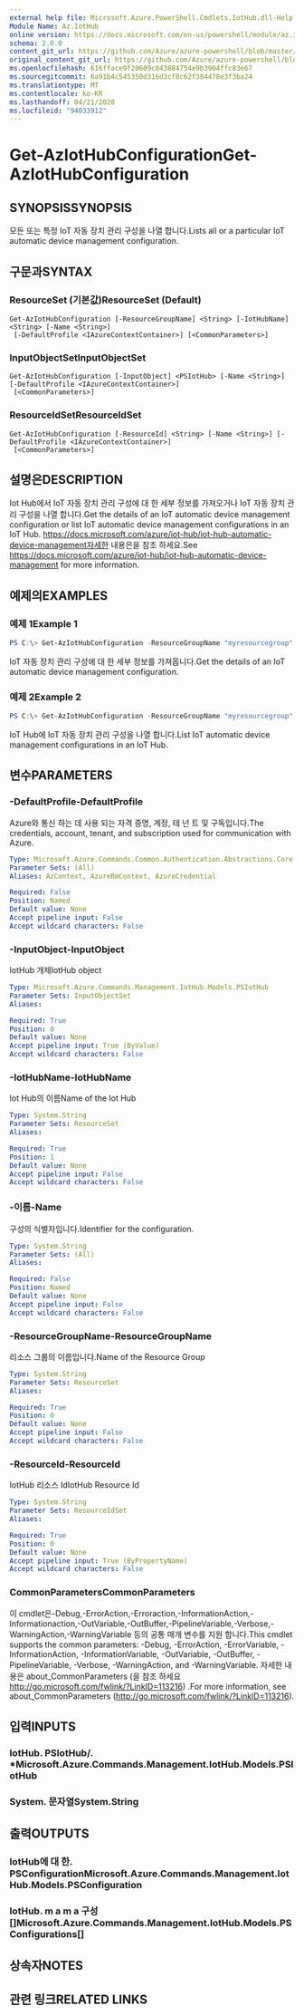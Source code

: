 ```yaml
---
external help file: Microsoft.Azure.PowerShell.Cmdlets.IotHub.dll-Help.xml
Module Name: Az.IotHub
online version: https://docs.microsoft.com/en-us/powershell/module/az.iothub/get-aziothubconfiguration
schema: 2.0.0
content_git_url: https://github.com/Azure/azure-powershell/blob/master/src/IotHub/IotHub/help/Get-AzIotHubConfiguration.md
original_content_git_url: https://github.com/Azure/azure-powershell/blob/master/src/IotHub/IotHub/help/Get-AzIotHubConfiguration.md
ms.openlocfilehash: 616fface9f20609c043884754e9b3904ffc83e67
ms.sourcegitcommit: 6a91b4c545350d316d3cf8c62f384478e3f3ba24
ms.translationtype: MT
ms.contentlocale: ko-KR
ms.lasthandoff: 04/21/2020
ms.locfileid: "94033912"
---
```

# <span data-ttu-id="789b5-101">Get-AzIotHubConfiguration</span><span class="sxs-lookup"><span data-stu-id="789b5-101">Get-AzIotHubConfiguration</span></span>

## <span data-ttu-id="789b5-102">SYNOPSIS</span><span class="sxs-lookup"><span data-stu-id="789b5-102">SYNOPSIS</span></span>
<span data-ttu-id="789b5-103">모든 또는 특정 IoT 자동 장치 관리 구성을 나열 합니다.</span><span class="sxs-lookup"><span data-stu-id="789b5-103">Lists all or a particular IoT automatic device management configuration.</span></span>

## <span data-ttu-id="789b5-104">구문과</span><span class="sxs-lookup"><span data-stu-id="789b5-104">SYNTAX</span></span>

### <span data-ttu-id="789b5-105">ResourceSet (기본값)</span><span class="sxs-lookup"><span data-stu-id="789b5-105">ResourceSet (Default)</span></span>
```
Get-AzIotHubConfiguration [-ResourceGroupName] <String> [-IotHubName] <String> [-Name <String>]
 [-DefaultProfile <IAzureContextContainer>] [<CommonParameters>]
```

### <span data-ttu-id="789b5-106">InputObjectSet</span><span class="sxs-lookup"><span data-stu-id="789b5-106">InputObjectSet</span></span>
```
Get-AzIotHubConfiguration [-InputObject] <PSIotHub> [-Name <String>] [-DefaultProfile <IAzureContextContainer>]
 [<CommonParameters>]
```

### <span data-ttu-id="789b5-107">ResourceIdSet</span><span class="sxs-lookup"><span data-stu-id="789b5-107">ResourceIdSet</span></span>
```
Get-AzIotHubConfiguration [-ResourceId] <String> [-Name <String>] [-DefaultProfile <IAzureContextContainer>]
 [<CommonParameters>]
```

## <span data-ttu-id="789b5-108">설명은</span><span class="sxs-lookup"><span data-stu-id="789b5-108">DESCRIPTION</span></span>
<span data-ttu-id="789b5-109">Iot Hub에서 IoT 자동 장치 관리 구성에 대 한 세부 정보를 가져오거나 IoT 자동 장치 관리 구성을 나열 합니다.</span><span class="sxs-lookup"><span data-stu-id="789b5-109">Get the details of an IoT automatic device management configuration or list IoT automatic device management configurations in an IoT Hub.</span></span>
<span data-ttu-id="789b5-110"> https://docs.microsoft.com/azure/iot-hub/iot-hub-automatic-device-management자세한 내용은을 참조 하세요.</span><span class="sxs-lookup"><span data-stu-id="789b5-110">See https://docs.microsoft.com/azure/iot-hub/iot-hub-automatic-device-management for more information.</span></span>

## <span data-ttu-id="789b5-111">예제의</span><span class="sxs-lookup"><span data-stu-id="789b5-111">EXAMPLES</span></span>

### <span data-ttu-id="789b5-112">예제 1</span><span class="sxs-lookup"><span data-stu-id="789b5-112">Example 1</span></span>
```powershell
PS C:\> Get-AzIotHubConfiguration -ResourceGroupName "myresourcegroup" -IotHubName "myiothub" -Name "config1"
```

<span data-ttu-id="789b5-113">IoT 자동 장치 관리 구성에 대 한 세부 정보를 가져옵니다.</span><span class="sxs-lookup"><span data-stu-id="789b5-113">Get the details of an IoT automatic device management configuration.</span></span>

### <span data-ttu-id="789b5-114">예제 2</span><span class="sxs-lookup"><span data-stu-id="789b5-114">Example 2</span></span>
```powershell
PS C:\> Get-AzIotHubConfiguration -ResourceGroupName "myresourcegroup" -IotHubName "myiothub"
```

<span data-ttu-id="789b5-115">IoT Hub에 IoT 자동 장치 관리 구성을 나열 합니다.</span><span class="sxs-lookup"><span data-stu-id="789b5-115">List IoT automatic device management configurations in an IoT Hub.</span></span>

## <span data-ttu-id="789b5-116">변수</span><span class="sxs-lookup"><span data-stu-id="789b5-116">PARAMETERS</span></span>

### <span data-ttu-id="789b5-117">-DefaultProfile</span><span class="sxs-lookup"><span data-stu-id="789b5-117">-DefaultProfile</span></span>
<span data-ttu-id="789b5-118">Azure와 통신 하는 데 사용 되는 자격 증명, 계정, 테 넌 트 및 구독입니다.</span><span class="sxs-lookup"><span data-stu-id="789b5-118">The credentials, account, tenant, and subscription used for communication with Azure.</span></span>

```yaml
Type: Microsoft.Azure.Commands.Common.Authentication.Abstractions.Core.IAzureContextContainer
Parameter Sets: (All)
Aliases: AzContext, AzureRmContext, AzureCredential

Required: False
Position: Named
Default value: None
Accept pipeline input: False
Accept wildcard characters: False
```

### <span data-ttu-id="789b5-119">-InputObject</span><span class="sxs-lookup"><span data-stu-id="789b5-119">-InputObject</span></span>
<span data-ttu-id="789b5-120">IotHub 개체</span><span class="sxs-lookup"><span data-stu-id="789b5-120">IotHub object</span></span>

```yaml
Type: Microsoft.Azure.Commands.Management.IotHub.Models.PSIotHub
Parameter Sets: InputObjectSet
Aliases:

Required: True
Position: 0
Default value: None
Accept pipeline input: True (ByValue)
Accept wildcard characters: False
```

### <span data-ttu-id="789b5-121">-IotHubName</span><span class="sxs-lookup"><span data-stu-id="789b5-121">-IotHubName</span></span>
<span data-ttu-id="789b5-122">Iot Hub의 이름</span><span class="sxs-lookup"><span data-stu-id="789b5-122">Name of the Iot Hub</span></span>

```yaml
Type: System.String
Parameter Sets: ResourceSet
Aliases:

Required: True
Position: 1
Default value: None
Accept pipeline input: False
Accept wildcard characters: False
```

### <span data-ttu-id="789b5-123">-이름</span><span class="sxs-lookup"><span data-stu-id="789b5-123">-Name</span></span>
<span data-ttu-id="789b5-124">구성의 식별자입니다.</span><span class="sxs-lookup"><span data-stu-id="789b5-124">Identifier for the configuration.</span></span>

```yaml
Type: System.String
Parameter Sets: (All)
Aliases:

Required: False
Position: Named
Default value: None
Accept pipeline input: False
Accept wildcard characters: False
```

### <span data-ttu-id="789b5-125">-ResourceGroupName</span><span class="sxs-lookup"><span data-stu-id="789b5-125">-ResourceGroupName</span></span>
<span data-ttu-id="789b5-126">리소스 그룹의 이름입니다.</span><span class="sxs-lookup"><span data-stu-id="789b5-126">Name of the Resource Group</span></span>

```yaml
Type: System.String
Parameter Sets: ResourceSet
Aliases:

Required: True
Position: 0
Default value: None
Accept pipeline input: False
Accept wildcard characters: False
```

### <span data-ttu-id="789b5-127">-ResourceId</span><span class="sxs-lookup"><span data-stu-id="789b5-127">-ResourceId</span></span>
<span data-ttu-id="789b5-128">IotHub 리소스 Id</span><span class="sxs-lookup"><span data-stu-id="789b5-128">IotHub Resource Id</span></span>

```yaml
Type: System.String
Parameter Sets: ResourceIdSet
Aliases:

Required: True
Position: 0
Default value: None
Accept pipeline input: True (ByPropertyName)
Accept wildcard characters: False
```

### <span data-ttu-id="789b5-129">CommonParameters</span><span class="sxs-lookup"><span data-stu-id="789b5-129">CommonParameters</span></span>
<span data-ttu-id="789b5-130">이 cmdlet은-Debug,-ErrorAction,-Erroraction,-InformationAction,-Informationaction,-OutVariable,-OutBuffer,-PipelineVariable,-Verbose,-WarningAction,-WarningVariable 등의 공통 매개 변수를 지원 합니다.</span><span class="sxs-lookup"><span data-stu-id="789b5-130">This cmdlet supports the common parameters: -Debug, -ErrorAction, -ErrorVariable, -InformationAction, -InformationVariable, -OutVariable, -OutBuffer, -PipelineVariable, -Verbose, -WarningAction, and -WarningVariable.</span></span> <span data-ttu-id="789b5-131">자세한 내용은 about_CommonParameters (을 참조 하세요 http://go.microsoft.com/fwlink/?LinkID=113216) .</span><span class="sxs-lookup"><span data-stu-id="789b5-131">For more information, see about_CommonParameters (http://go.microsoft.com/fwlink/?LinkID=113216).</span></span>

## <span data-ttu-id="789b5-132">입력</span><span class="sxs-lookup"><span data-stu-id="789b5-132">INPUTS</span></span>

### <span data-ttu-id="789b5-133">IotHub. PSIotHub/. \*</span><span class="sxs-lookup"><span data-stu-id="789b5-133">Microsoft.Azure.Commands.Management.IotHub.Models.PSIotHub</span></span>

### <span data-ttu-id="789b5-134">System. 문자열</span><span class="sxs-lookup"><span data-stu-id="789b5-134">System.String</span></span>

## <span data-ttu-id="789b5-135">출력</span><span class="sxs-lookup"><span data-stu-id="789b5-135">OUTPUTS</span></span>

### <span data-ttu-id="789b5-136">IotHub에 대 한. PSConfiguration</span><span class="sxs-lookup"><span data-stu-id="789b5-136">Microsoft.Azure.Commands.Management.IotHub.Models.PSConfiguration</span></span>

### <span data-ttu-id="789b5-137">IotHub. m a m a 구성 []</span><span class="sxs-lookup"><span data-stu-id="789b5-137">Microsoft.Azure.Commands.Management.IotHub.Models.PSConfigurations[]</span></span>

## <span data-ttu-id="789b5-138">상속자</span><span class="sxs-lookup"><span data-stu-id="789b5-138">NOTES</span></span>

## <span data-ttu-id="789b5-139">관련 링크</span><span class="sxs-lookup"><span data-stu-id="789b5-139">RELATED LINKS</span></span>

